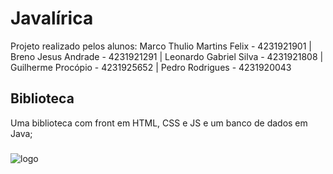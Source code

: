 # Javalírica
Projeto realizado pelos alunos: Marco Thulio Martins Felix - 4231921901 | Breno Jesus Andrade - 4231921291 | Leonardo Gabriel Silva - 4231921808 |  Guilherme Procópio - 4231925652 | Pedro Rodrigues - 4231920043
## Biblioteca
Uma biblioteca com front em HTML, CSS e JS e um banco de dados em Java;
###
![logo](https://github.com/user-attachments/assets/0b6e0e0e-ba09-4b3b-be58-3a0fded893b2)
